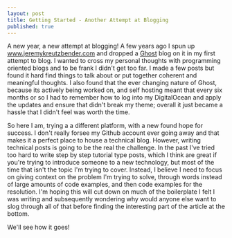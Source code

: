```yaml
---
layout: post
title: Getting Started - Another Attempt at Blogging
published: true
---
```


A new year, a new attempt at blogging! A few years ago I spun up www.jeremykreutzbender.com and dropped a [Ghost](https://ghost.org/) blog on it in my first attempt to blog. I wanted to cross my personal thoughts with programming oriented blogs and to be frank I didn't get too far. I made a few posts but found it hard find things to talk about or put together coherent and meaningful thoughts. I also found that the ever changing nature of Ghost, because its actively being worked on, and self hosting meant that every six months or so I had to remember how to log into my DigitalOcean and apply the updates and ensure that didn't break my theme; overall it just became a hassle that I didn't feel was worth the time. 

So here I am, trying a a different platform, with a new found hope for success. I don't really forsee my Github account ever going away and that makes it a perfect place to house a technical blog. However, writing technical posts is going to be the real the challenge. In the past I've tried too hard to write step by step tutorial type posts, which I think are great if you're trying to introduce someone to a new technology, but most of the time that isn't the topic I'm trying to cover. Instead, I believe I need to focus on giving context on the problem I'm trying to solve, through words instead of large amounts of code examples, and then code examples for the resolution. I'm hoping this will cut down on much of the boilerplate I felt I was writing and subsequently wondering why would anyone else want to slog through all of that before finding the interesting part of the article at the bottom.

We'll see how it goes!
